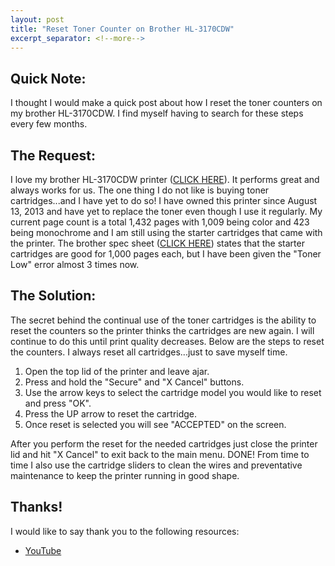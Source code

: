 ```yaml
---
layout: post
title: "Reset Toner Counter on Brother HL-3170CDW"
excerpt_separator: <!--more-->
---
```


## Quick Note:

I thought I would make a quick post about how I reset the toner counters on my brother HL-3170CDW. I find myself having to search for these steps every few months.

## The Request:

I love my brother HL-3170CDW printer ([CLICK HERE](http://smile.amazon.com/Brother-HL-3170CDW-Digital-Wireless-Networking/dp/B00BQU141C/ref=sr_1_1?ie=UTF8&qid=1429131433&sr=8-1&keywords=HL-3170CDW "Hl-3170CDW")). It performs great and always works for us. The one thing I do not like is buying toner cartridges...and I have yet to do so! I have owned this printer since August 13, 2013 and have yet to replace the toner even though I use it regularly. My current page count is a total 1,432 pages with 1,009 being color and 423 being monochrome and I am still using the starter cartridges that came with the printer. The brother spec sheet ([CLICK HERE](http://www.brother-usa.com/Printer/ModelDetail/1/HL3170CDW/spec#.VS7ZzPnF9fw "HL-3170CDW Tech Specs")) states that the starter cartridges are good for 1,000 pages each, but I have been given the "Toner Low" error almost 3 times now.
<!--more-->
## The Solution:

The secret behind the continual use of the toner cartridges is the ability to reset the counters so the printer thinks the cartridges are new again. I will continue to do this until print quality decreases. Below are the steps to reset the counters. I always reset all cartridges...just to save myself time.

1.  Open the top lid of the printer and leave ajar.
2.  Press and hold the "Secure" and "X Cancel" buttons.
3.  Use the arrow keys to select the cartridge model you would like to reset and press "OK".
4.  Press the UP arrow to reset the cartridge.
5.  Once reset is selected you will see "ACCEPTED" on the screen.

After you perform the reset for the needed cartridges just close the printer lid and hit "X Cancel" to exit back to the main menu. DONE! From time to time I also use the cartridge sliders to clean the wires and preventative maintenance to keep the printer running in good shape.

## Thanks!

I would like to say thank you to the following resources:

*   [YouTube](https://www.youtube.com/watch?v=OsttkA329Bs)

